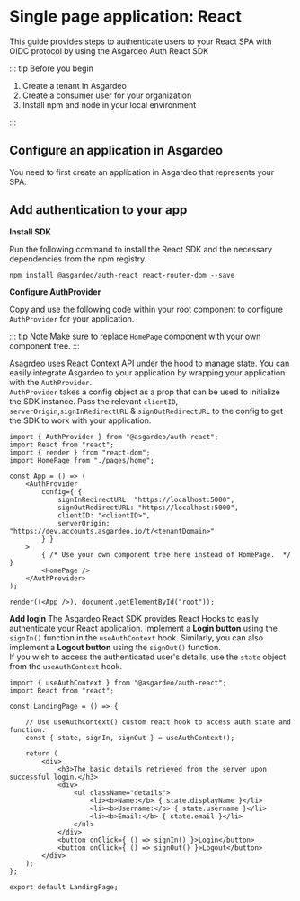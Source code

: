# Single page application: React

This guide provides steps to authenticate users to your React SPA with OIDC protocol by using the Asgardeo Auth React SDK 

::: tip Before you begin

1. Create a tenant in Asgardeo
2. Create a consumer user for your organization
3. Install npm and node in your local environment

:::

<ToggleButton buttonText='Try out the Sample App' buttonPath='/guides/applications/spa/spa-sample-app' />

## Configure an application in Asgardeo

You need to first create an application in Asgardeo that represents your SPA.

<CommonGuide guide='guides/fragments/configure-spa-in-asgardeo.md'/>

## Add authentication to your app

**Install SDK**

Run the following command to install the React SDK and the necessary dependencies from the npm registry.

```
npm install @asgardeo/auth-react react-router-dom --save
```
**Configure AuthProvider**

Copy and use the following code within your root component to configure `AuthProvider` for your application.

::: tip Note
Make sure to replace `HomePage` component with your own component tree.
:::

Asagrdeo uses [React Context API](https://reactjs.org/docs/context.html) under the hood to manage state. You can easily integrate Asgardeo to your application by wrapping your application with the `AuthProvider`.\
`AuthProvider` takes a config object as a prop that can be used to initialize the SDK instance. Pass the relevant `clientID`, `serverOrigin`,`signInRedirectURL` & `signOutRedirectURL` to the config to get the SDK to work with your application.

```
import { AuthProvider } from "@asgardeo/auth-react";
import React from "react";
import { render } from "react-dom";
import HomePage from "./pages/home";

const App = () => (
    <AuthProvider
        config={ {
            signInRedirectURL: "https://localhost:5000",
            signOutRedirectURL: "https://localhost:5000",
            clientID: "<clientID>",
            serverOrigin: "https://dev.accounts.asgardeo.io/t/<tenantDomain>"
        } }
    >
        { /* Use your own component tree here instead of HomePage.  */ }
        <HomePage />
    </AuthProvider>
);
​
render((<App />), document.getElementById("root"));
```

**Add login**
The Asgardeo React SDK provides React Hooks to easily authenticate your React application. Implement a **Login button** using the `signIn()` function in the `useAuthContext` hook. Similarly, you can also implement a **Logout button** using the `signOut()` function.\
If you wish to access the authenticated user's details, use the `state` object from the `useAuthContext` hook.

```
import { useAuthContext } from "@asgardeo/auth-react";
import React from "react";

const LandingPage = () => {

    // Use useAuthContext() custom react hook to access auth state and function.
    const { state, signIn, signOut } = useAuthContext();

    return (
        <div>
            <h3>The basic details retrieved from the server upon successful login.</h3>
            <div>
                <ul className="details">
                    <li><b>Name:</b> { state.displayName }</li>
                    <li><b>Username:</b> { state.username }</li>
                    <li><b>Email:</b> { state.email }</li>
                </ul>
            </div>
            <button onClick={ () => signIn() }>Login</button>
            <button onClick={ () => signOut() }>Logout</button>
        </div>
    );
};

export default LandingPage;
```
